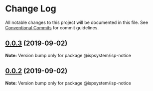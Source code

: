 # Change Log

All notable changes to this project will be documented in this file.
See [Conventional Commits](https://conventionalcommits.org) for commit guidelines.

## [0.0.3](https://github.com/ispsystem/plugin-tools/compare/@ispsystem/isp-notice@0.0.2...@ispsystem/isp-notice@0.0.3) (2019-09-02)

**Note:** Version bump only for package @ispsystem/isp-notice





## [0.0.2](https://github.com/ispsystem/plugin-tools/compare/@ispsystem/isp-notice@1.0.0...@ispsystem/isp-notice@0.0.2) (2019-09-02)

**Note:** Version bump only for package @ispsystem/isp-notice

